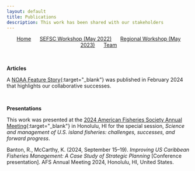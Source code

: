 ```yaml
---
layout: default
title: Publications
description: This work has been shared with our stakeholders
---
```


<!-- navigation.html -->
<div style="text-align: center; margin-bottom: 1rem;">
  <a href="./" style="margin-right: 20px; ">Home</a>
  <a href="SEFSC.html" style="margin-right: 20px;">SEFSC Workshop (May 2022)</a>
  <a href="Regional.html" style="margin-right: 20px;">Regional Workshop (May 2023)</a>
  <a href="Team.html">Team</a>
</div>

<br>

**Articles**

A [NOAA Feature Story](https://www.fisheries.noaa.gov/feature-story/improving-fisheries-and-ecosystem-data-collection-caribbean-through-partnership){:target="_blank"} was published in February 2024 that highlights our collaborative successes.

<br>

**Presentations**

This work was presented at the [2024 American Fisheries Society Annual Meeting](https://www.xcdsystem.com/afs/program/y7rKVr9/index.cfm?pgid=1485&sid=38897&abid=123811){:target="_blank"} in Honolulu, HI for the special session, *Science and management of U.S. island fisheries: challenges, successes, and forward progress*.

Banton, R., McCarthy, K. (2024, September 15–19). *Improving US Caribbean Fisheries Management: A Case Study of Strategic Planning* [Conference presentation]. AFS Annual Meeting 2024, Honolulu, HI, United States.

